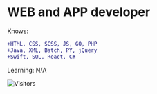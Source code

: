 # WEB and APP developer 
Knows:
```diff
+HTML, CSS, SCSS, JS, GO, PHP
+Java, XML, Batch, PY, jQuery
+Swift, SQL, React, C#
```

Learning: N/A


![Visitors](https://api.visitorbadge.io/api/visitors?path=https%3A%2F%2Fgithub.com%2Fndxcode&labelColor=%23333333&countColor=%232ccce4&style=plastic)